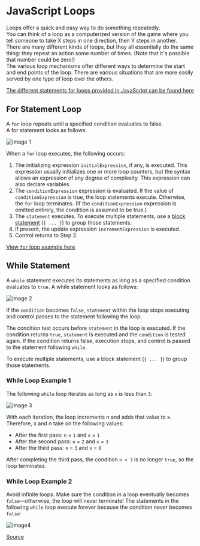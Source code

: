 # JavaScript Loops

Loops offer a quick and easy way to do something repeatedly.
<br> You can think of a loop as a computerized version of the game where you tell someone to take X steps in one direction, then Y steps in another.
<br> There are many different kinds of loops, but they all essentially do the same thing: they repeat an action some number of times. (Note that it's possible that number could be zero!)
<br> The various loop mechanisms offer different ways to determine the start and end points of the loop. There are various situations that are more easily served by one type of loop over the others.

[The different statements for loops provided in JavaScript can be found here](https://developer.mozilla.org/en-US/docs/Web/JavaScript/Guide/Loops_and_iteration)

## For Statement Loop

A `for` loop repeats until a specified condition evaluates to false.
<br> A for statement looks as follows:

![image 1]()

When a `for` loop executes, the following occurs:

1. The initializing expression `initialExpression`, if any, is executed. This expression usually initializes one or more loop counters, but the syntax allows an expression of any degree of complexity. This expression can also declare variables.
2. The `conditionExpression` expression is evaluated. If the value of `conditionExpression` is true, the loop statements execute. Otherwise, the `for` loop terminates. (If the `conditionExpression` expression is omitted entirely, the condition is assumed to be true.)
3. The `statement` executes. To execute multiple statements, use a [block statement](https://developer.mozilla.org/en-US/docs/Web/JavaScript/Reference/Statements/block) (`{ ... }`) to group those statements.
4. If present, the update expression `incrementExpression` is executed.
5. Control returns to Step 2.

[View `for` loop example here](https://developer.mozilla.org/en-US/docs/Web/JavaScript/Guide/Loops_and_iteration)

## While Statement

A `while` statement executes its statements as long as a specified condition evaluates to `true`. A while statement looks as follows:

![image 2]()

If the `condition` becomes `false`, `statement` within the loop stops executing and control passes to the statement following the loop.

The condition test occurs before `statement` in the loop is executed. If the condition returns `true`, `statement` is executed and the `condition` is tested again. If the condition returns false, execution stops, and control is passed to the statement following `while`.

To execute multiple statements, use a block statement (`{ ... }`) to group those statements.

### While Loop Example 1

The following `while` loop iterates as long as `n` is less than `3`:

![image 3]()

With each iteration, the loop increments n and adds that value to x. Therefore, x and n take on the following values:

- After the first pass: `n` = `1` and `x` = `1`
- After the second pass: `n` = `2` and `x` = `3`
- After the third pass: `n` = `3` and `x` = `6`

After completing the third pass, the condition `n < 3` is no longer `true`, so the loop terminates.

### While Loop Example 2

Avoid infinite loops. Make sure the condition in a loop eventually becomes `false`—otherwise, the loop will never terminate! The statements in the following `while` loop execute forever because the condition never becomes `false`:

![image4]()

[Source](https://developer.mozilla.org/en-US/docs/Web/JavaScript/Guide/Loops_and_iteration)